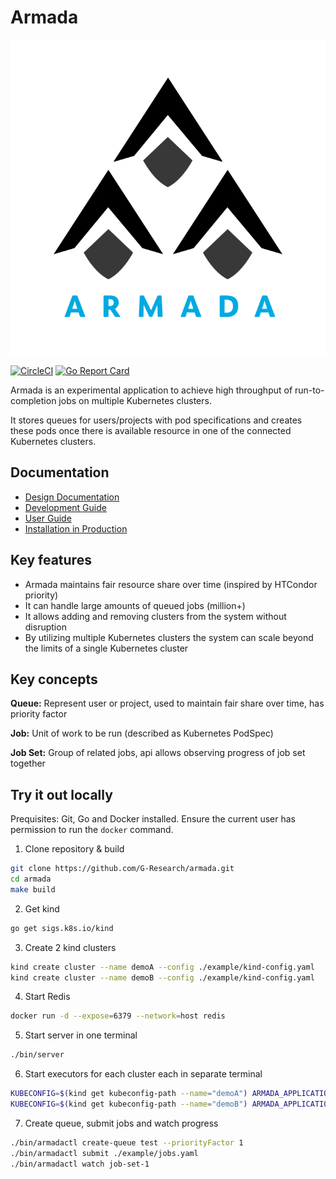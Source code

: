 # Armada

![Armada](./logo.svg)

[![CircleCI](https://circleci.com/gh/helm/helm.svg?style=shield)](https://circleci.com/gh/G-Research/armada)
[![Go Report Card](https://goreportcard.com/badge/github.com/G-Research/armada)](https://goreportcard.com/report/github.com/G-Research/armada)

Armada is an experimental application to achieve high throughput of run-to-completion jobs on multiple Kubernetes clusters.

It stores queues for users/projects with pod specifications and creates these pods once there is available resource in one of the connected Kubernetes clusters.

## Documentation

- [Design Documentation](./docs/design.md)
- [Development Guide](./docs/developer.md)
- [User Guide](./docs/user.md)
- [Installation in Production](./docs/production-install.md)

## Key features
- Armada maintains fair resource share over time (inspired by HTCondor priority)
- It can handle large amounts of queued jobs (million+)
- It allows adding and removing clusters from the system without disruption
- By utilizing multiple Kubernetes clusters the system can scale beyond the limits of a single Kubernetes cluster

## Key concepts

**Queue:** Represent user or project, used to maintain fair share over time, has priority factor

**Job:** Unit of work to be run (described as Kubernetes PodSpec)

**Job Set:** Group of related jobs, api allows observing progress of job set together


## Try it out locally

Prequisites: Git, Go and Docker installed. Ensure the current user has permission to run the `docker` command.

1. Clone repository & build
```bash
git clone https://github.com/G-Research/armada.git
cd armada
make build
```

2. Get kind
```bash
go get sigs.k8s.io/kind
```
 
3. Create 2 kind clusters
```bash
kind create cluster --name demoA --config ./example/kind-config.yaml
kind create cluster --name demoB --config ./example/kind-config.yaml 
```

4. Start Redis
```bash
docker run -d --expose=6379 --network=host redis
```

5. Start server in one terminal
```bash
./bin/server
```

6. Start executors for each cluster each in separate terminal
```bash
KUBECONFIG=$(kind get kubeconfig-path --name="demoA") ARMADA_APPLICATION_CLUSTERID=demoA ARMADA_METRICSPORT=9001 ./bin/executor
KUBECONFIG=$(kind get kubeconfig-path --name="demoB") ARMADA_APPLICATION_CLUSTERID=demoB ARMADA_METRICSPORT=9002 ./bin/executor
```
7. Create queue, submit jobs and watch progress
```bash
./bin/armadactl create-queue test --priorityFactor 1
./bin/armadactl submit ./example/jobs.yaml
./bin/armadactl watch job-set-1
```
